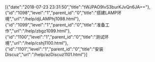 [{"date":"2018-07-23 23:31:50","title":"tWJPAO9lvS3burKJvQn6JA=="},{"id":"1098","level":"1","parent_id":"0","title":"搭建LAMP环境","url":"/help/djLAMPhj1098.html"},{"id":"1099","level":"1","parent_id":"0","title":"准备工作","url":"/help/zbgz1099.html"},{"id":"1100","level":"1","parent_id":"0","title":"测试环境","url":"/help/cshj1100.html"},{"id":"1101","level":"1","parent_id":"0","title":"安装Discuz","url":"/help/azDiscuz1101.html"}]